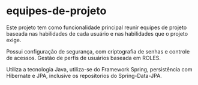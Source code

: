 # equipes-de-projeto

Este projeto tem como funcionalidade principal reunir equipes de projeto baseada nas habilidades de cada usuário e nas habilidades que o projeto exige.

Possui configuração de segurança, com criptografia de senhas e controle de acessos. Gestão de perfis de usuários baseada em ROLES.

Utiliza a tecnologia Java, utiliza-se do Framework Spring, persistência com Hibernate e JPA, inclusive os repositorios do Spring-Data-JPA.
